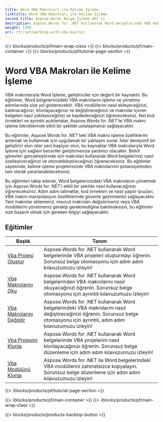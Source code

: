 ```yaml
---
title: Word VBA Makroları ile Kelime İşleme
linktitle: Word VBA Makroları ile Kelime İşleme
second_title: Aspose.Words Belge İşleme API'si
description: Aspose.Words for .NET kullanarak Word belgelerinde VBA makrolarıyla nasıl çalışacağınızı öğrenin. Word belgelerinizde VBA makroları oluşturmak, değiştirmek ve çalıştırmak için kod örnekleriyle tam eğitimler.
weight: 1350
url: /tr/net/working-with-vba-macros/
---
```


{{< blocks/products/pf/main-wrap-class >}}
{{< blocks/products/pf/main-container >}}
{{< blocks/products/pf/tutorial-page-section >}}

# Word VBA Makroları ile Kelime İşleme

VBA makrolarıyla Word İşleme, geliştiriciler için değerli bir kaynaktır. Bu eğitimler, Word belgelerinizdeki VBA makrolarını işleme ve yönetme adımlarında size yol gösterecektir. VBA modüllerini nasıl ekleyeceğinizi, kaldıracağınızı, klonlayacağınızı ve değiştireceğinizi ve makrolar içeren belgeleri nasıl yükleyeceğinizi ve kaydedeceğinizi öğreneceksiniz. Net kod örnekleri ve ayrıntılı açıklamalar, Aspose.Words for .NET'te VBA makro işleme tekniklerinde etkili bir şekilde ustalaşmanızı sağlayacaktır.

Bu eğitimler, Aspose.Words for .NET'teki VBA makro işleme özelliklerini anlamak ve kullanmak için uygulamalı bir yaklaşım sunar. İster deneyimli bir geliştirici olun ister yeni başlıyor olun, bu kaynaklar VBA makrolarıyla Word İşleme için sağlam beceriler geliştirmenize yardımcı olacaktır. Belirli görevleri gerçekleştirmek için makroları kullanarak Word belgelerinizi nasıl özelleştireceğinizi ve otomatikleştireceğinizi öğreneceksiniz. Bu eğitimler sayesinde, kelime işleme projelerinizde VBA makrolarının potansiyelinden tam olarak yararlanabileceksiniz.

Bu eğitimleri takip ederek, Word belgelerinizdeki VBA makrolarını yönetmek için Aspose.Words for .NET'i etkili bir şekilde nasıl kullanacağınızı öğreneceksiniz. Adım adım talimatlar, kod örnekleri ve nasıl yapılır ipuçları, VBA makro manipülasyon özelliklerinde güvenle gezinmenizi sağlayacaktır. Yeni makrolar eklemeniz, mevcut makroları değiştirmeniz veya VBA modüllerini yönetmeniz gerekip gerekmediğine bakılmaksızın, bu eğitimler size başarılı olmak için gereken bilgiyi sağlayacaktır.

 ## Eğitimler
| Başlık | Tanım |
| --- | --- |
| [Vba Projesi Oluştur](./create-vba-project/) | Aspose.Words for .NET kullanarak Word belgelerinde VBA projeleri oluşturmayı öğrenin. Sorunsuz belge otomasyonu için adım adım kılavuzumuzu izleyin! |
| [Vba Makrolarını Oku](./read-vba-macros/) | Aspose.Words for .NET kullanarak Word belgelerinden VBA makrolarını nasıl okuyacağınızı öğrenin. Sorunsuz belge otomasyonu için ayrıntılı kılavuzumuzu izleyin! |
| [Vba Makrolarını Değiştir](./modify-vba-macros/) | Aspose.Words for .NET kullanarak Word belgelerindeki VBA makrolarını nasıl değiştireceğinizi öğrenin. Sorunsuz belge otomasyonu için ayrıntılı, adım adım kılavuzumuzu izleyin! |
| [Vba Projesini Klonla](./clone-vba-project/) | Aspose.Words for .NET kullanarak Word belgelerinde VBA projelerini nasıl klonlayacağınızı öğrenin. Sorunsuz belge düzenleme için adım adım kılavuzumuzu izleyin!|
| [Vba Modülünü Klonla](./clone-vba-module/) | Aspose.Words for .NET ile Word belgelerindeki VBA modüllerini zahmetsizce kopyalayın. Sorunsuz belge düzenleme için adım adım kılavuzumuzu izleyin! |
{{< /blocks/products/pf/tutorial-page-section >}}

{{< /blocks/products/pf/main-container >}}
{{< /blocks/products/pf/main-wrap-class >}}

{{< blocks/products/products-backtop-button >}}
